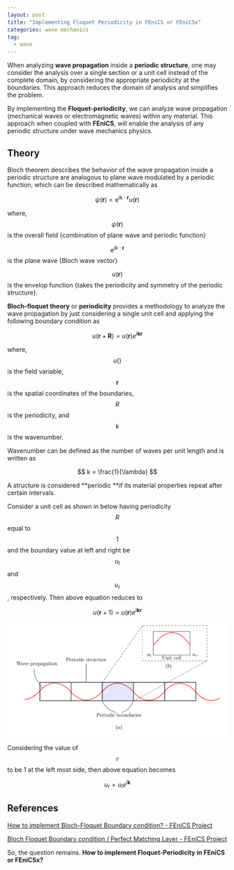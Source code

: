```yaml
---
layout: post
title: "Implementing Floquet Periodicity in FEniCS or FEniCSx"
categories: wave mechanics
tag: 
  - wave
---
```


When analyzing **wave propagation** inside a **periodic structure**, one may consider the analysis over a single section or a unit cell instead of the complete domain, by considering the appropriate periodicity at the boundaries. This approach reduces the domain of analysis and simplifies the problem. 

By implementing the **Floquet-periodicity**, we can analyze wave propagation (mechanical waves or electromagnetic waves) within any material. This approach when coupled with **FEniCS**, will enable the analysis of any periodic structure under wave mechanics physics.



## Theory

Bloch theorem describes the behavior of the wave propagation inside a periodic structure are analogous to plane wave modulated by a periodic function, which can be described mathematically as

$$
\psi(\mathbf{r})=\mathrm{e}^{\mathrm{ik} \cdot \mathbf{r}} u(\mathbf{r})
$$

where, $$\psi(\mathbf{r})$$ is the overall field {combination of plane wave and periodic function}

$$\mathrm{e}^{\mathrm{ik} \cdot \mathbf{r}}$$ is the plane wave {Bloch wave vector}

$$u(\mathbf{r})$$ is the envelop function {takes the periodicity and symmetry of the periodic structure}.

**Bloch-floquet theory** or **periodicity** provides a methodology to analyze the wave propagation by just considering a single unit cell and applying the following boundary condition as 

$$
u(\mathbf{r}+\mathbf{R})=u(\mathbf{r}) e^{i \mathbf{k} \mathbf{r}}
$$

where, $$u()$$ is the field variable, $$\mathbf{r}$$ is the spatial coordinates of the boundaries, $$R$$ is the periodicity, and $$k$$ is the wavenumber.

Wavenumber can be defined as the number of waves per unit length and is written as 

$$
k = \frac{1}{\lambda}
$$

A structure is considered **periodic **if its material properties repeat after certain intervals. 

Consider a unit cell as shown in below having periodicity $$R$$ equal to $$1$$ and the boundary value at left and right be $$u_l$$ and $$u_r$$, respectively. Then above equation reduces to 

$$
u(\mathbf{r}+1)=u(\mathbf{r}) e^{i \mathbf{k} \mathbf{r}}
$$

![](/assets/images/floquet-periodicity-1.png)

Considering the value of $$r$$ to be 1 at the left most side, then above equation becomes 

$$
u_r=u_l e^{i \mathbf{k}}
$$

## References

[How to implement Bloch-Floquet Boundary condition? - FEniCS Project](https://fenicsproject.discourse.group/t/how-to-implement-bloch-floquet-boundary-condition/1504)

[Bloch Floquet Boundary condition / Perfect Matching Layer - FEniCS Project](https://fenicsproject.discourse.group/t/bloch-floquet-boundary-condition-perfect-matching-layer/497)


So, the question remains. **How to implement Floquet-Periodicity in FEniCS  or FEniCSx?**
